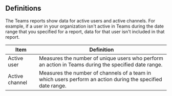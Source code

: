 ## Definitions

The Teams reports show data for active users and active channels. For example, if a user in your organization isn't active in Teams during the date range that you specified for a report, data for that user isn't included in that report.

|Item  |Definition  |
|---------|---------|
|Active user     |Measures the number of unique users who perform an action in Teams during the specified date range.    |
|Active channel    |Measures the number of channels of a team in which users perform an action during the specified date range.           |
